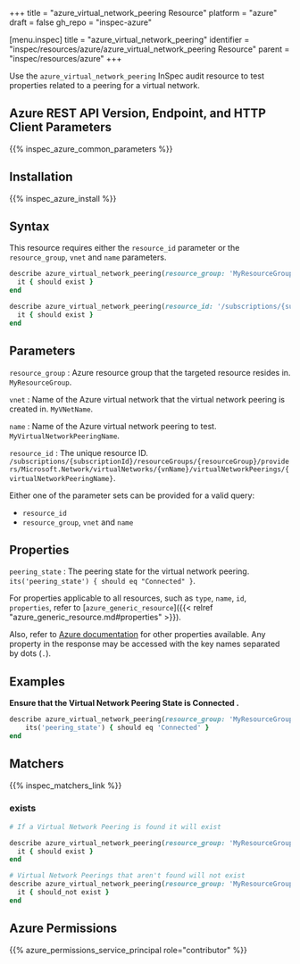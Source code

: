 +++
title = "azure_virtual_network_peering Resource"
platform = "azure"
draft = false
gh_repo = "inspec-azure"

[menu.inspec]
title = "azure_virtual_network_peering"
identifier = "inspec/resources/azure/azure_virtual_network_peering Resource"
parent = "inspec/resources/azure"
+++

Use the `azure_virtual_network_peering` InSpec audit resource to test properties related to a peering for a virtual network.

## Azure REST API Version, Endpoint, and HTTP Client Parameters

{{% inspec_azure_common_parameters %}}

## Installation

{{% inspec_azure_install %}}

## Syntax

This resource requires either the `resource_id` parameter or the `resource_group`, `vnet` and `name` parameters.
```ruby
describe azure_virtual_network_peering(resource_group: 'MyResourceGroup',vnet: 'virtual-network-name' name: 'virtual-network-peering-name') do
  it { should exist }
end
```
```ruby
describe azure_virtual_network_peering(resource_id: '/subscriptions/{subscriptionId}/resourceGroups/{resourceGroup}/providers/Microsoft.Network/virtualNetworks/{vnName}/virtualNetworkPeerings/{virtualNetworkPeeringName}') do
  it { should exist }
end
```

## Parameters

`resource_group`
: Azure resource group that the targeted resource resides in. `MyResourceGroup`.

`vnet`
: Name of the Azure virtual network that the virtual network peering is created in. `MyVNetName`.

`name`
: Name of the Azure virtual network peering to test. `MyVirtualNetworkPeeringName`.

`resource_id`
: The unique resource ID. `/subscriptions/{subscriptionId}/resourceGroups/{resourceGroup}/providers/Microsoft.Network/virtualNetworks/{vnName}/virtualNetworkPeerings/{virtualNetworkPeeringName}`.

Either one of the parameter sets can be provided for a valid query:
- `resource_id`
- `resource_group`, `vnet` and `name`

## Properties

`peering_state`
: The peering state for the virtual network peering. `its('peering_state') { should eq "Connected" }`.

For properties applicable to all resources, such as `type`, `name`, `id`, `properties`, refer to [`azure_generic_resource`]({{< relref "azure_generic_resource.md#properties" >}}).

Also, refer to [Azure documentation](https://docs.microsoft.com/en-us/rest/api/virtualnetwork/virtual-network-peerings/get#virtualnetworkpeering) for other properties available. 
Any property in the response may be accessed with the key names separated by dots (`.`).

## Examples

**Ensure that the Virtual Network Peering State is Connected .**

```ruby
describe azure_virtual_network_peering(resource_group: 'MyResourceGroup',vnet: 'virtual-network-name' name: 'virtual-network-peering-name') do
    its('peering_state') { should eq 'Connected' }
end
```

## Matchers

{{% inspec_matchers_link %}}

### exists

```ruby
# If a Virtual Network Peering is found it will exist

describe azure_virtual_network_peering(resource_group: 'MyResourceGroup',vnet: 'virtual-network-name' name: 'virtual-network-peering-name') do do
  it { should exist }
end

# Virtual Network Peerings that aren't found will not exist
describe azure_virtual_network_peering(resource_group: 'MyResourceGroup', vnet: 'MyVnetName', name: 'DoesNotExist') do
  it { should_not exist }
end
```

## Azure Permissions

{{% azure_permissions_service_principal role="contributor" %}}

